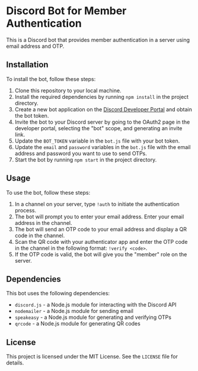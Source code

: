 # Discord Bot for Member Authentication

This is a Discord bot that provides member authentication in a server using email address and OTP.

## Installation

To install the bot, follow these steps:

1. Clone this repository to your local machine.
2. Install the required dependencies by running `npm install` in the project directory.
3. Create a new bot application on the [Discord Developer Portal](https://discord.com/developers/applications) and obtain the bot token.
4. Invite the bot to your Discord server by going to the OAuth2 page in the developer portal, selecting the "bot" scope, and generating an invite link.
5. Update the `BOT_TOKEN` variable in the `bot.js` file with your bot token.
6. Update the `email` and `password` variables in the `bot.js` file with the email address and password you want to use to send OTPs.
7. Start the bot by running `npm start` in the project directory.

## Usage

To use the bot, follow these steps:

1. In a channel on your server, type `!auth` to initiate the authentication process.
2. The bot will prompt you to enter your email address. Enter your email address in the channel.
3. The bot will send an OTP code to your email address and display a QR code in the channel.
4. Scan the QR code with your authenticator app and enter the OTP code in the channel in the following format: `!verify <code>`.
5. If the OTP code is valid, the bot will give you the "member" role on the server.

## Dependencies

This bot uses the following dependencies:

- `discord.js` - a Node.js module for interacting with the Discord API
- `nodemailer` - a Node.js module for sending email
- `speakeasy` - a Node.js module for generating and verifying OTPs
- `qrcode` - a Node.js module for generating QR codes

## License

This project is licensed under the MIT License. See the `LICENSE` file for details.
